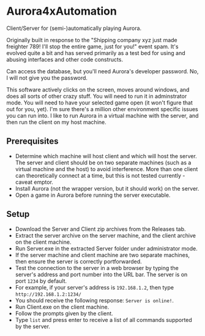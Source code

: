 # Aurora4xAutomation
Client/Server for (semi-)automatically playing Aurora.

Originally built in response to the "Shipping company xyz just made freighter 789! I'll stop the entire game, just for you!" event spam. It's evolved quite a bit and has served primarily as a test bed for using and abusing interfaces and other code constructs.

Can access the database, but you'll need Aurora's developer password. No, I will not give you the password.

This software actively clicks on the screen, moves around windows, and does all sorts of other crazy stuff. You will need to run it in adminstrator mode. You will need to have your selected game open (it won't figure that out for you, yet). I'm sure there's a million other environment specific issues you can run into. I like to run Aurora in a virtual machine with the server, and then run the client on my host machine.

## Prerequisites
* Determine which machine will host client and which will host the server. The server and client should be on two separate machines (such as a virtual machine and the host) to avoid interference. More than one client can theoretically connect at a time, but this is not tested currently - caveat emptor.
* Install Aurora (not the wrapper version, but it should work) on the server.
* Open a game in Aurora before running the server executable.

## Setup
* Download the Server and Client zip archives from the Releases tab.
* Extract the server archive on the server machine, and the client archive on the client machine. 
* Run Server.exe in the extracted Server folder under administrator mode.
* If the server machine and client machine are two separate machines, then ensure the server is correctly portforwarded.
* Test the connection to the server in a web browser by typing the server's address and port number into the URL bar. The server is on port `1234` by default.
 * For example, if your server's address is `192.168.1.2`, then type `http://192.168.1.2:1234/`
 * You should receive the following response: `Server is online!`.
* Run Client.exe on the client machine.
* Follow the prompts given by the client.
* Type `list` and press enter to receive a list of all commands supported by the server.
